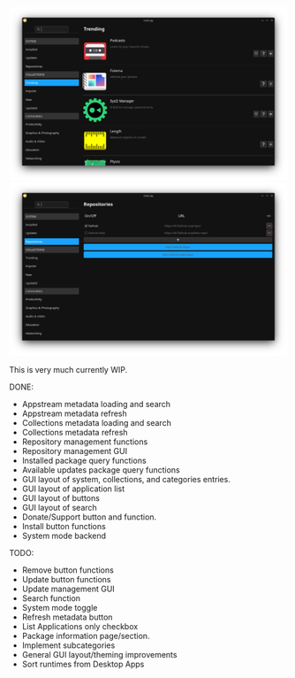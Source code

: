 ![screenshot](screenshots/flatshop_agnostic.png)
![screenshot](screenshots/flatshop_agnostic2.png)


This is very much currently WIP.

DONE:
- Appstream metadata loading and search
- Appstream metadata refresh
- Collections metadata loading and search
- Collections metadata refresh
- Repository management functions
- Repository management GUI
- Installed package query functions
- Available updates package query functions
- GUI layout of system, collections, and categories entries.
- GUI layout of application list
- GUI layout of buttons
- GUI layout of search
- Donate/Support button and function.
- Install button functions
- System mode backend

TODO:
- Remove button functions
- Update button functions
- Update management GUI
- Search function
- System mode toggle
- Refresh metadata button
- List Applications only checkbox
- Package information page/section.
- Implement subcategories
- General GUI layout/theming improvements
- Sort runtimes from Desktop Apps
